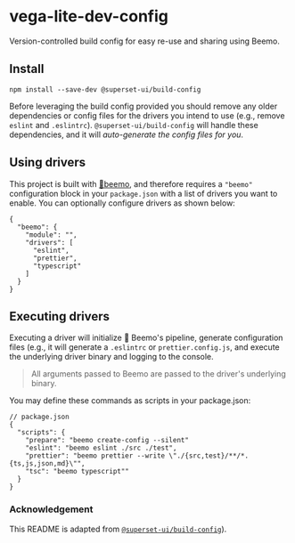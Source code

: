 # vega-lite-dev-config

Version-controlled build config for easy re-use and sharing using Beemo.

## Install

```
npm install --save-dev @superset-ui/build-config
```

Before leveraging the build config provided you should remove any older dependencies or config files for the drivers you intend to use (e.g., remove `eslint` and `.eslintrc`). `@superset-ui/build-config` will handle these dependencies, and it will _auto-generate the config files for you_.

## Using drivers

This project is built with [🤖beemo](https://github.com/milesj/beemo), and therefore requires a `"beemo"` configuration block in your `package.json` with a list of drivers you want to enable. You can optionally configure drivers as shown below:

```
{
  "beemo": {
    "module": "",
    "drivers": [
      "eslint",
      "prettier",
      "typescript"
    ]
  }
}
```

## Executing drivers

Executing a driver will initialize 🤖 Beemo's pipeline, generate configuration files (e.g., it will generate a `.eslintrc` or `prettier.config.js`, and execute the underlying driver binary and logging to the console.

> All arguments passed to Beemo are passed to the driver's underlying binary.

You may define these commands as scripts in your package.json:

```
// package.json
{
  "scripts": {
    "prepare": "beemo create-config --silent"
    "eslint": "beemo eslint ./src ./test",
    "prettier": "beemo prettier --write \"./{src,test}/**/*.{ts,js,json,md}\"",
    "tsc": "beemo typescript""
  }
}
```

### Acknowledgement

This README is adapted from [`@superset-ui/build-config`](https://github.com/apache-superset/build-config)).
